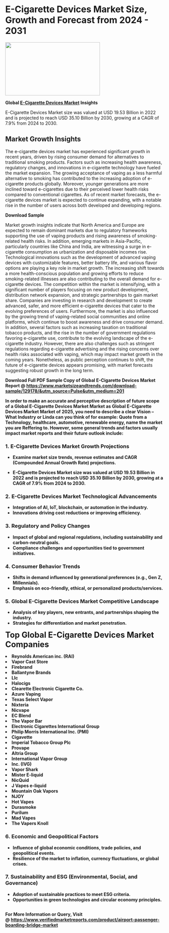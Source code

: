 <H1>E-Cigarette Devices Market Size, Growth and Forecast from 2024 - 2031</H1><img class="aligncenter size-medium wp-image-584254" src="https://thirdeyenews.in/wp-content/uploads/2024/09/Global-Market-Research-300x168.jpeg" alt="" width="300" height="168" /><p><strong>Global&nbsp;<a href="https://www.marketsizeandtrends.com/download-sample/129178/&amp;utm_source=Pulse&amp;utm_medium=201">E-Cigarette Devices Market</a> Insights</strong></p><p>E-Cigarette Devices Market size was valued at USD 19.53 Billion in 2022 and is projected to reach USD 35.10 Billion by 2030, growing at a CAGR of 7.9% from 2024 to 2030.</p><p><h2>Market Growth Insights</h2> <p>The e-cigarette devices market has experienced significant growth in recent years, driven by rising consumer demand for alternatives to traditional smoking products. Factors such as increasing health awareness, regulatory changes, and innovations in e-cigarette technology have fueled the market expansion. The growing acceptance of vaping as a less harmful alternative to smoking has contributed to the increasing adoption of e-cigarette products globally. Moreover, younger generations are more inclined toward e-cigarettes due to their perceived lower health risks compared to conventional cigarettes. As of recent market forecasts, the e-cigarette devices market is expected to continue expanding, with a notable rise in the number of users across both developed and developing regions.</p> <p><strong>Download Sample</strong></p> <p>Market growth insights indicate that North America and Europe are expected to remain dominant markets due to regulatory frameworks supporting the use of vaping products and rising awareness of smoking-related health risks. In addition, emerging markets in Asia-Pacific, particularly countries like China and India, are witnessing a surge in e-cigarette consumption as urbanization and disposable incomes rise. Technological innovations such as the development of advanced vaping devices with customizable features, better battery life, and various flavor options are playing a key role in market growth. The increasing shift towards a more health-conscious population and growing efforts to reduce smoking-related illnesses are also contributing to the overall demand for e-cigarette devices. The competition within the market is intensifying, with a significant number of players focusing on new product development, distribution network expansion, and strategic partnerships to gain market share. Companies are investing in research and development to create advanced, safer, and more efficient e-cigarette devices that cater to the evolving preferences of users. Furthermore, the market is also influenced by the growing trend of vaping-related social communities and online platforms, which continue to boost awareness and drive consumer demand. In addition, several factors such as increasing taxation on traditional tobacco products, and the rise in the number of government regulations favoring e-cigarette use, contribute to the evolving landscape of the e-cigarette industry. However, there are also challenges such as stringent regulations regarding e-cigarette advertising and the rising concerns over health risks associated with vaping, which may impact market growth in the coming years. Nonetheless, as public perception continues to shift, the future of e-cigarette devices appears promising, with market forecasts suggesting robust growth in the long term. <p><strong></p><p><span class=""><strong>Download Full PDF Sample Copy of Global E-Cigarette Devices Market Report</strong> @ <a href="https://www.marketsizeandtrends.com/download-sample/129178/&amp;utm_source=Pulse&amp;utm_medium=201" target="_blank">https://www.marketsizeandtrends.com/download-sample/129178/&amp;utm_source=Pulse&amp;utm_medium=201</a></span></p><p>In order to make an accurate and perceptive description of future scope of a Global&nbsp;E-Cigarette Devices Market Market as Global&nbsp;E-Cigarette Devices Market Market of 2025, you need to describe a clear Vision &ndash; What Industry or Linda can you think of for example: Quote from a Technology, healthcare, automotive, renewable energy, name the market you are Reffering to. However, some general trends and factors usually impact market reports and their future outlook include:</p><h3>1.&nbsp;<strong>E-Cigarette Devices Market Growth Projections</strong></h3><ul><li>Examine market size trends, revenue estimates and CAGR (Compounded Annual Growth Rate) projections.</li><li><p>E-Cigarette Devices Market size was valued at USD 19.53 Billion in 2022 and is projected to reach USD 35.10 Billion by 2030, growing at a CAGR of 7.9% from 2024 to 2030.</p></li></ul><h3>2.&nbsp;<strong>E-Cigarette Devices Market Technological Advancements</strong></h3><ul><li>Integration of AI, IoT, blockchain, or automation in the industry.</li><li>Innovations driving cost reductions or improving efficiency.</li></ul><h3>3.&nbsp;<strong>Regulatory and Policy Changes</strong></h3><ul><li>Impact of global and regional regulations, including sustainability and carbon-neutral goals.</li><li>Compliance challenges and opportunities tied to government initiatives.</li></ul><h3>4.&nbsp;<strong>Consumer Behavior Trends</strong></h3><ul><li>Shifts in demand influenced by generational preferences (e.g., Gen Z, Millennials).</li><li>Emphasis on eco-friendly, ethical, or personalized products/services.</li></ul><h3>5.&nbsp;<strong>Global E-Cigarette Devices Market Competitive Landscape</strong></h3><ul><li>Analysis of key players, new entrants, and partnerships shaping the industry.</li><li>Strategies for differentiation and market penetration.</li></ul><p data-pm-slice="1 1 []"><span style="color: inherit; font-family: inherit; font-size: 25px;">Top Global E-Cigarette Devices Market Companies</span></p><div class="" data-test-id=""><p><li>Reynolds American inc. (RAI)</li><li> Vapor Cast Store</li><li> Firebrand</li><li> Ballantyne Brands</li><li> Llc</li><li> Halocigs</li><li> Clearette Electronic Cigarette Co.</li><li> Azure Vaping</li><li> Texas Select Vapor</li><li> Nixteria</li><li> Nicvape</li><li> EC Blend</li><li> The Vapor Bar</li><li> Electronic Cigarettes International Group</li><li> Philip Morris International Inc. (PMI)</li><li> Cigavette</li><li> Imperial Tobacco Group Plc</li><li> Provape</li><li> Altria Group</li><li> International Vapor Group</li><li> Inc. (IVG)</li><li> Vapor Shark</li><li> Mister E-liquid</li><li> NicQuid</li><li> J Vapes e-liquid</li><li> Mountain Oak Vapors</li><li> NJOY</li><li> Hot Vapes</li><li> Durasmoke</li><li> Purilum</li><li> Mad Vapes</li><li> The Vapers Knoll</li></p></div><h3>6.&nbsp;<strong>Economic and Geopolitical Factors</strong></h3><ul><li>Influence of global economic conditions, trade policies, and geopolitical events.</li><li>Resilience of the market to inflation, currency fluctuations, or global crises.</li></ul><h3>7.&nbsp;<strong>Sustainability and ESG (Environmental, Social, and Governance)</strong></h3><ul><li>Adoption of sustainable practices to meet ESG criteria.</li><li>Opportunities in green technologies and circular economy principles.</li></ul><h2><strong style="font-size: 14px;">For More Information or Query, Visit @&nbsp;</strong><a style="background-color: #ffffff; font-size: 14px;" href="https://www.marketsizeandtrends.com/report/e-cigarette-devices-market/" target="_blank">https://www.verifiedmarketreports.com/product/airport-passenger-boarding-bridge-market</a></h2>

